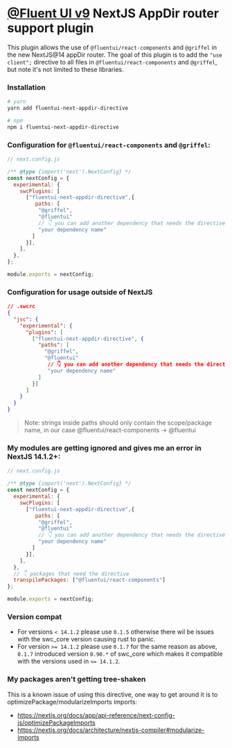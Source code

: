 # [@Fluent UI v9](https://react.fluentui.dev/) NextJS AppDir router support plugin

This plugin allows the use of `@fluentui/react-components` and `@griffel` in the new NextJS@14 appDir router. The goal of this plugin is to add the `"use client";` directive to all files in `@fluentui/react-components` and `@griffel`, but note it's not limited to these libraries.

### Installation

```sh
# yarn
yarn add fluentui-next-appdir-directive

# npm
npm i fluentui-next-appdir-directive
```

### Configuration for `@fluentui/react-components` and `@griffel`:

```js
// next.config.js

/** @type {import('next').NextConfig} */
const nextConfig = {
  experimental: {
    swcPlugins: [
      ["fluentui-next-appdir-directive",{
         paths: [
          "@griffel",
          "@fluentui"
          // 👇 you can add another dependency that needs the directive
          "your dependency name"
        ]
      }],
    ],
  },
};

module.exports = nextConfig;
```

### Configuration for usage outside of NextJS

```json
// .swcrc
{
  "jsc": {
    "experimental": {
      "plugins": [
        ["fluentui-next-appdir-directive", {
          "paths": [
            "@griffel",
            "@fluentui"
             // 👇 you can add another dependency that needs the directive
             "your dependency name"
          ]
        }]
      ]
    }
  }
}
```

> Note: strings inside paths should only contain the scope/package name, in our case @fluentui/react-components -> @fluentui

### My modules are getting ignored and gives me an error in NextJS 14.1.2+: 

```js
// next.config.js

/** @type {import('next').NextConfig} */
const nextConfig = {
  experimental: {
    swcPlugins: [
      ["fluentui-next-appdir-directive",{
         paths: [
          "@griffel",
          "@fluentui"
          // 👇 you can add another dependency that needs the directive
          "your dependency name"
        ]
      }],
    ],
  },
  // 👇 packages that need the directive
  transpilePackages: ["@fluentui/react-components"]
};

module.exports = nextConfig;
```

### Version compat
- For versions `< 14.1.2` please use `0.1.5` otherwise there wil be issues with the swc_core version causing rust to panic.
- For version `>= 14.1.2` please use `0.1.7` for the same reason as above, `0.1.7` introduced version `0.90.*` of swc_core which makes it compatible with the versions used in `<= 14.1.2`.

### My packages aren't getting tree-shaken

This is a known issue of using this directive, one way to get around it is to optimizePackage/modularizeImports imports:
* https://nextjs.org/docs/app/api-reference/next-config-js/optimizePackageImports
* https://nextjs.org/docs/architecture/nextjs-compiler#modularize-imports
